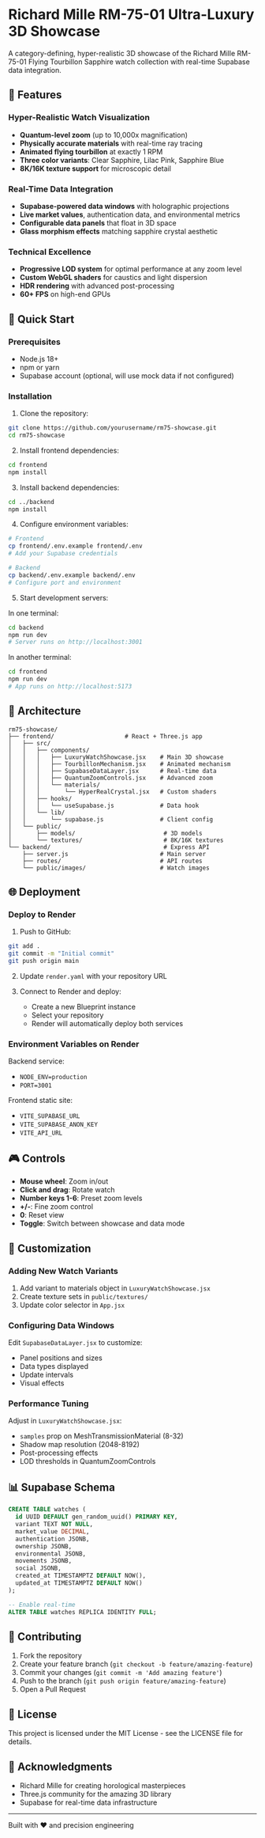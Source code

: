 # Richard Mille RM-75-01 Ultra-Luxury 3D Showcase

A category-defining, hyper-realistic 3D showcase of the Richard Mille RM-75-01 Flying Tourbillon Sapphire watch collection with real-time Supabase data integration.

## 🎯 Features

### Hyper-Realistic Watch Visualization
- **Quantum-level zoom** (up to 10,000x magnification)
- **Physically accurate materials** with real-time ray tracing
- **Animated flying tourbillon** at exactly 1 RPM
- **Three color variants**: Clear Sapphire, Lilac Pink, Sapphire Blue
- **8K/16K texture support** for microscopic detail

### Real-Time Data Integration
- **Supabase-powered data windows** with holographic projections
- **Live market values**, authentication data, and environmental metrics
- **Configurable data panels** that float in 3D space
- **Glass morphism effects** matching sapphire crystal aesthetic

### Technical Excellence
- **Progressive LOD system** for optimal performance at any zoom level
- **Custom WebGL shaders** for caustics and light dispersion
- **HDR rendering** with advanced post-processing
- **60+ FPS** on high-end GPUs

## 🚀 Quick Start

### Prerequisites
- Node.js 18+ 
- npm or yarn
- Supabase account (optional, will use mock data if not configured)

### Installation

1. Clone the repository:
```bash
git clone https://github.com/yourusername/rm75-showcase.git
cd rm75-showcase
```

2. Install frontend dependencies:
```bash
cd frontend
npm install
```

3. Install backend dependencies:
```bash
cd ../backend
npm install
```

4. Configure environment variables:
```bash
# Frontend
cp frontend/.env.example frontend/.env
# Add your Supabase credentials

# Backend
cp backend/.env.example backend/.env
# Configure port and environment
```

5. Start development servers:

In one terminal:
```bash
cd backend
npm run dev
# Server runs on http://localhost:3001
```

In another terminal:
```bash
cd frontend
npm run dev
# App runs on http://localhost:5173
```

## 🎨 Architecture

```
rm75-showcase/
├── frontend/                    # React + Three.js app
│   ├── src/
│   │   ├── components/
│   │   │   ├── LuxuryWatchShowcase.jsx    # Main 3D showcase
│   │   │   ├── TourbillonMechanism.jsx    # Animated mechanism
│   │   │   ├── SupabaseDataLayer.jsx      # Real-time data
│   │   │   ├── QuantumZoomControls.jsx    # Advanced zoom
│   │   │   └── materials/
│   │   │       └── HyperRealCrystal.jsx   # Custom shaders
│   │   ├── hooks/
│   │   │   └── useSupabase.js             # Data hook
│   │   └── lib/
│   │       └── supabase.js                # Client config
│   └── public/
│       ├── models/                         # 3D models
│       └── textures/                       # 8K/16K textures
└── backend/                                # Express API
    ├── server.js                          # Main server
    ├── routes/                            # API routes
    └── public/images/                     # Watch images
```

## 🌐 Deployment

### Deploy to Render

1. Push to GitHub:
```bash
git add .
git commit -m "Initial commit"
git push origin main
```

2. Update `render.yaml` with your repository URL

3. Connect to Render and deploy:
   - Create a new Blueprint instance
   - Select your repository
   - Render will automatically deploy both services

### Environment Variables on Render

Backend service:
- `NODE_ENV=production`
- `PORT=3001`

Frontend static site:
- `VITE_SUPABASE_URL`
- `VITE_SUPABASE_ANON_KEY`
- `VITE_API_URL`

## 🎮 Controls

- **Mouse wheel**: Zoom in/out
- **Click and drag**: Rotate watch
- **Number keys 1-6**: Preset zoom levels
- **+/-**: Fine zoom control
- **0**: Reset view
- **Toggle**: Switch between showcase and data mode

## 🔧 Customization

### Adding New Watch Variants

1. Add variant to materials object in `LuxuryWatchShowcase.jsx`
2. Create texture sets in `public/textures/`
3. Update color selector in `App.jsx`

### Configuring Data Windows

Edit `SupabaseDataLayer.jsx` to customize:
- Panel positions and sizes
- Data types displayed
- Update intervals
- Visual effects

### Performance Tuning

Adjust in `LuxuryWatchShowcase.jsx`:
- `samples` prop on MeshTransmissionMaterial (8-32)
- Shadow map resolution (2048-8192)
- Post-processing effects
- LOD thresholds in QuantumZoomControls

## 📊 Supabase Schema

```sql
CREATE TABLE watches (
  id UUID DEFAULT gen_random_uuid() PRIMARY KEY,
  variant TEXT NOT NULL,
  market_value DECIMAL,
  authentication JSONB,
  ownership JSONB,
  environmental JSONB,
  movements JSONB,
  social JSONB,
  created_at TIMESTAMPTZ DEFAULT NOW(),
  updated_at TIMESTAMPTZ DEFAULT NOW()
);

-- Enable real-time
ALTER TABLE watches REPLICA IDENTITY FULL;
```

## 🤝 Contributing

1. Fork the repository
2. Create your feature branch (`git checkout -b feature/amazing-feature`)
3. Commit your changes (`git commit -m 'Add amazing feature'`)
4. Push to the branch (`git push origin feature/amazing-feature`)
5. Open a Pull Request

## 📝 License

This project is licensed under the MIT License - see the LICENSE file for details.

## 🙏 Acknowledgments

- Richard Mille for creating horological masterpieces
- Three.js community for the amazing 3D library
- Supabase for real-time data infrastructure

---

Built with ❤️ and precision engineering